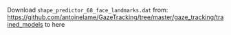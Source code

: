 Download `shape_predictor_68_face_landmarks.dat` from:
https://github.com/antoinelame/GazeTracking/tree/master/gaze_tracking/trained_models
to here
